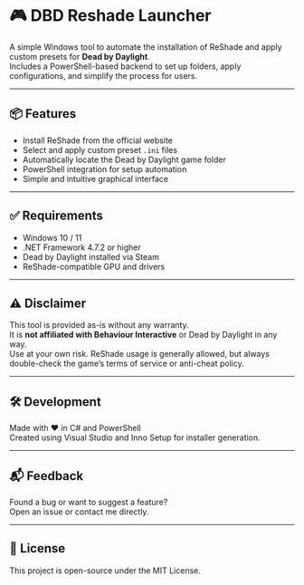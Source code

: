 # 🎮 DBD Reshade Launcher

A simple Windows tool to automate the installation of ReShade and apply custom presets for **Dead by Daylight**.  
Includes a PowerShell-based backend to set up folders, apply configurations, and simplify the process for users.

---

## 📦 Features

- Install ReShade from the official website
- Select and apply custom preset `.ini` files
- Automatically locate the Dead by Daylight game folder
- PowerShell integration for setup automation
- Simple and intuitive graphical interface

---

## ✅ Requirements

- Windows 10 / 11
- .NET Framework 4.7.2 or higher
- Dead by Daylight installed via Steam
- ReShade-compatible GPU and drivers

---

## ⚠️ Disclaimer

This tool is provided as-is without any warranty.  
It is **not affiliated with Behaviour Interactive** or Dead by Daylight in any way.  
Use at your own risk. ReShade usage is generally allowed, but always double-check the game’s terms of service or anti-cheat policy.

---

## 🛠️ Development

Made with ❤️ in C# and PowerShell  
Created using Visual Studio and Inno Setup for installer generation.

---

## 📬 Feedback

Found a bug or want to suggest a feature?  
Open an issue or contact me directly.

---

## 📃 License

This project is open-source under the MIT License.

